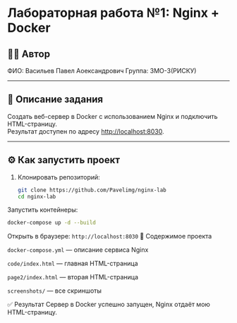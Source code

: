 # Лабораторная работа №1: Nginx + Docker

## 👩‍💻 Автор
ФИО: Васильев Павел Аоександрович 
Группа: 3МО-3(РИСКУ)

---

## 📌 Описание задания
Создать веб-сервер в Docker с использованием Nginx и подключить HTML-страницу.  
Результат доступен по адресу [http://localhost:8030](http://localhost:8030).

---

## ⚙️ Как запустить проект

1. Клонировать репозиторий:
   ```bash
   git clone https://github.com/Pavelimg/nginx-lab
   cd nginx-lab
Запустить контейнеры:
```bash
docker-compose up -d --build
```
Открыть в браузере:
```http://localhost:8030```
📂 Содержимое проекта

```docker-compose.yml``` — описание сервиса Nginx

```code/index.html``` — главная HTML-страница

```page2/index.html``` — вторая HTML-страница

```screenshots/``` — все скриншоты

✅ Результат
Сервер в Docker успешно запущен, Nginx отдаёт мою HTML-страницу.
